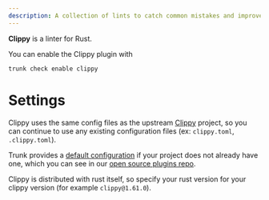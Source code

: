 ```yaml
---
description: A collection of lints to catch common mistakes and improve your Rust code.
---
```


**Clippy** is a linter for Rust.

You can enable the Clippy plugin with

```shell
trunk check enable clippy
```

# Settings

Clippy uses the same config files as the
upstream [Clippy](https://doc.rust-lang.org/clippy/) project, so you can continue to use any
existing configuration files (ex: `clippy.toml`, `.clippy.toml`).
    

Trunk provides a [default configuration](https://github.com/trunk-io/plugins/tree/main/linters/clippy) if your project does not already have one,
which you can see in our [open source plugins repo](https://github.com/trunk-io/plugins/tree/main).

Clippy is distributed with rust itself, so specify your rust version for your clippy version (for example `clippy@1.61.0`).



